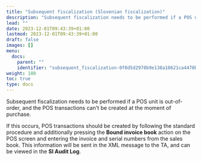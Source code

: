 ```yaml
---
title: "Subsequent fiscalization (Slovenian fiscalization)"
description: "Subsequent fiscalization needs to be performed if a POS unit is out-of-order, and the POS transactions can’t be created at the moment of purchase."
lead: ""
date: 2023-12-01T09:43:39+01:00
lastmod: 2023-12-01T09:43:39+01:00
draft: false
images: []
menu:
  docs:
    parent: ""
    identifier: "subsequent_fiscalization-0f0d5d2978b9e138a18621ca4470b65c"
weight: 180
toc: true
type: docs
---
```


Subsequent fiscalization needs to be performed if a POS unit is out-of-order, and the POS transactions can't be created at the moment of purchase. 

If this occurs, POS transactions should be created by following the standard procedure and additionally pressing the **Bound invoice book** action on the POS screen and entering the invoice and serial numbers from the sales book. This information will be sent in the XML message to the TA, and can be viewed in the **SI Audit Log**.